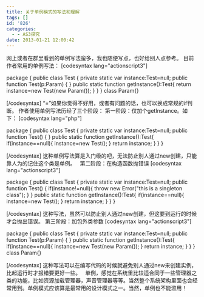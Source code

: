 ```yaml
---
title: 关于单例模式的写法和理解
tags: []
id: '826'
categories:
  - - AS3探究
date: 2013-01-21 12:00:42
---
```


网上或者在群里看到的单例写法蛮多，我也随便写点，也好给别人点参考。 目前作者常用的单例写法： \[codesyntax lang="actionscript3"\]

package
{
public class Test
{
private static var instance:Test=null;
public function Test(p:Param)
{
}
public static function getInstance():Test{
return instance=new Test(new Param());
}
}
}
class Param{}

\[/codesyntax\] “=”如果你觉得不好用，或者有问题的话，也可以换成常规的if判断。 作者使用单例写法历经了三个阶段： 第一阶段：仅加个getInstance。如下： \[codesyntax lang="php"\]

package
{
public class Test
{
private static var instance:Test=null;
public function Test()
{
}
public static function getInstance():Test{
if(instance==null){
instance=new Test();
}
return instance;
}
}
}

\[/codesyntax\] 这种单例写法算是入门级的吧，无法防止别人通过new创建，只能靠人为的记住这个类是单例。   第二阶段：在构造函数抛错误 \[codesyntax lang="actionscript3"\]

package
{
public class Test
{
private static var instance:Test=null;
public function Test()
{
if(instance!=null){
throw new Error("this is a singleton class");
}
}
public static function getInstance():Test{
if(instance==null){
instance=new Test();
}
return instance;
}
}
}

\[/codesyntax\] 这种写法，虽然可以防止别人通过new创建，但这要到运行的时候才会抛出错误。 第三阶段：加包外类参数 \[codesyntax lang="actionscript3"\]

package
{
public class Test
{
private static var instance:Test=null;
public function Test(p:Param)
{
}
public static function getInstance():Test{
if(instance==null){
instance=new Test(new Param());
}
return instance;
}
}
}
class Param{}

\[/codesyntax\] 这种写法可以在编写代码的时候就避免别人通过new来创建实例，比起运行时才报错要更好一些。   单例，感觉在系统里比较适合同于一些管理器之类的功能，比如资源加载管理器，声音管理器等等。当然整个系统架构里面也会经常用到。单例模式应该算是最常用的设计模式之一。当然，单例也不能滥用！